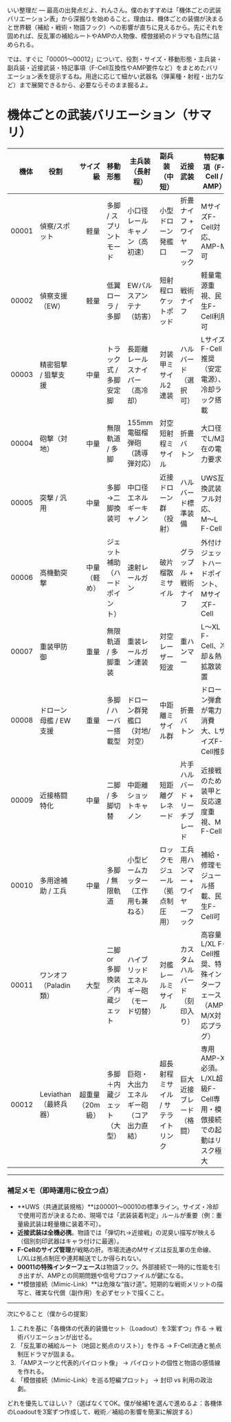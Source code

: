 いい整理だ — 最高の出発点だよ、れんさん。僕のおすすめは「機体ごとの武装バリエーション表」から深掘りを始めること。理由は、機体ごとの装備が決まると世界観（補給・戦術・物語フック）への影響が直ちに見えるから。先にそれを固めれば、反乱軍の補給ルートやAMPの人物像、模倣接続のドラマも自然に詰められる。

では、すぐに「00001〜00012」について、役割・サイズ・移動形態・主兵装・副兵装・近接武装・特記事項（F-Cell互換性やAMP要件など）をまとめたバリエーション表を提示するね。用途に応じて細かい武器名（弾薬種・射程・出力など）まで展開できるから、必要ならそのまま掘るよ。

# 機体ごとの武装バリエーション（サマリ）

|    機体 | 役割              |      サイズ級 | 移動形態              | 主兵装（長射程）             | 副兵装（中短）             | 近接武装              | 特記事項（F-Cell / AMP）                        |
| ----: | --------------- | --------: | ----------------- | -------------------- | ------------------- | ----------------- | ----------------------------------------- |
| 00001 | 偵察/スポット         |        軽量 | 多脚 / スプリントモード     | 小口径レールキャノン（高初速）      | 小型ドローン発艦口           | 折畳ナイフ + ワイヤーフック   | MサイズF-Cell対応、AMP-M可                       |
| 00002 | 偵察支援（EW）        |        軽量 | 低翼ローラ / 多脚        | EWパルスアンテナ（妨害）        | 短射程ロケットポッド          | 戦術ナイフ             | 軽量電源重視、民生F-Cell利用可                        |
| 00003 | 精密狙撃 / 狙撃支援     |        中量 | トラック式 / 多脚安定脚     | 長距離レールスナイパー（高冷却）     | 対装甲ミサイル2連装          | ハルバード（選択可）        | LサイズF-Cell推奨（安定電源）、冷却ラック搭載                |
| 00004 | 砲撃（対地）          |        中量 | 無限軌道 / 多脚         | 155mm電磁榴弾砲（誘導弾対応）    | 対空短射程ミサイル           | 折畳バトン             | 大口径でL/M混在の電力要求                            |
| 00005 | 突撃 / 汎用         |        中量 | 多脚→二脚換装可          | 中口径エネルギーキャノン         | 近接ドローン群（投射）         | ハルバード標準装備         | UWS互換武装フル対応、M〜L F-Cell                    |
| 00006 | 高機動突撃           |    中量（軽め） | ジェット補助（ハードポイント）   | 速射レールガン              | 破片榴散ミサイル            | グラップル + 戦術ナイフ     | 外付けジェットハードポイント、MサイズF-Cell                 |
| 00007 | 重装甲防御           |        重量 | 無限軌道 / 多脚重装       | 重装レールガン連装            | 対空レーザー短波            | 重ハンマー             | L〜XL F-Cell、冷却＆熱拡散装置                      |
| 00008 | ドローン母艦 / EW支援   |        重量 | 多脚 / ハーバー搭載型      | ドローン群発艦口（対地/対空）      | 中距離ミサイル群            | 折畳バトン             | ドローン弾倉が電力消費大、LサイズF-Cell推奨                 |
| 00009 | 近接格闘特化          |        中量 | 二脚 / 多脚切替         | 中距離ショットキャノン          | 短距離グレネード            | 片手ハルバード + リーチブレード | 近接戦のため装甲と反応速度重視、M F-Cell                  |
| 00010 | 多用途補助 / 工兵      |        中量 | 多脚 / 無限軌道         | 小型ビームカッター（工作用も兼ねる）   | ロックモジュール（拠点制圧用）     | 工兵用ハンマー + ワイヤーフック | 補給・修理モジュール搭載、民生F-Cell可                    |
| 00011 | ワンオフ（Paladin類）  |        大型 | 二脚 or 多脚換装／内蔵ジェット | ハイブリッドエネルギー砲（モード切替）  | 対艦レールミサイル           | カスタムハルバード（刻印入り）   | 高容量L/XL F-Cell推奨、特殊インターフェース（AMP-M/X対応プラグ） |
| 00012 | Leviathan（最終兵器） | 超重量（20m級） | 多脚＋内蔵ジェット（大型）     | 巨砲・大出力エネルギー砲（コア出力直結） | 超長射程ミサイル / サテライトリンク | 巨大近接ブレード（格闘）      | 専用AMP-X必須。L/XL超級F-Cell専用・模倣接続での起動はリスク極大   |

---

### 補足メモ（即時運用に役立つ点）

* \*\*UWS（共通武装規格）\*\*は00001〜00010の標準ライン。サイズ・冷却で使用可否が決まるため、現場では「武装装着判定」ルールが重要（例：重量級武装は軽量機に装着不可）。
* **近接武装は全機必携**。物語では「弾切れ→近接戦」の泥臭い描写が映える（個別刻印武器はキャラ付けに最適）。
* **F-Cellのサイズ管理**が戦略の肝。市場流通のMサイズは反乱軍の生命線、L/XLは拠点制圧や連邦輸送でしか得られない。
* **00011の特殊インターフェース**は物語フック。外部接続で一時的に性能を引き出すが、AMPとの同期問題や信号プロファイルが鍵になる。
* \*\*模倣接続（Mimic-Link）\*\*は危険な“抜け道”。短期的な戦術メリットの描写と、確実な代償（副作用）を必ずセットで描くこと。

---

次にやること（僕からの提案）

1. これを基に「各機体の代表的装備セット（Loadout）を3案ずつ」作る → 戦術バリエーションが出せる。
2. 「反乱軍の補給ルート（地図と拠点のリスト）」を作る → F-Cell流通と拠点制圧ドラマが固まる。
3. 「AMPスーツと代表的パイロット像」 → パイロットの個性と物語の感情線を作れる。
4. 「模倣接続（Mimic-Link）を巡る短編プロット」 → 封印 vs 利用の政治劇。

どれを優先してほしい？（選ばなくてOK。僕が候補1を選んで進めるよ：各機体のLoadoutを3案ずつ作成して、戦術／補給の影響を簡潔に解説する）
